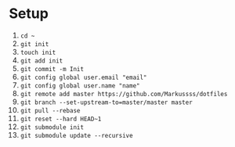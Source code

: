 # Setup

1. `cd ~`
2. `git init`
3. `touch init`
4. `git add init`
5. `git commit -m Init`
6. `git config global user.email "email"`
7. `git config global user.name "name"`
8. `git remote add master https://github.com/Markussss/dotfiles`
9. `git branch --set-upstream-to=master/master master`
10. `git pull --rebase`
11. `git reset --hard HEAD~1`
12. `git submodule init`
13. `git submodule update --recursive`

